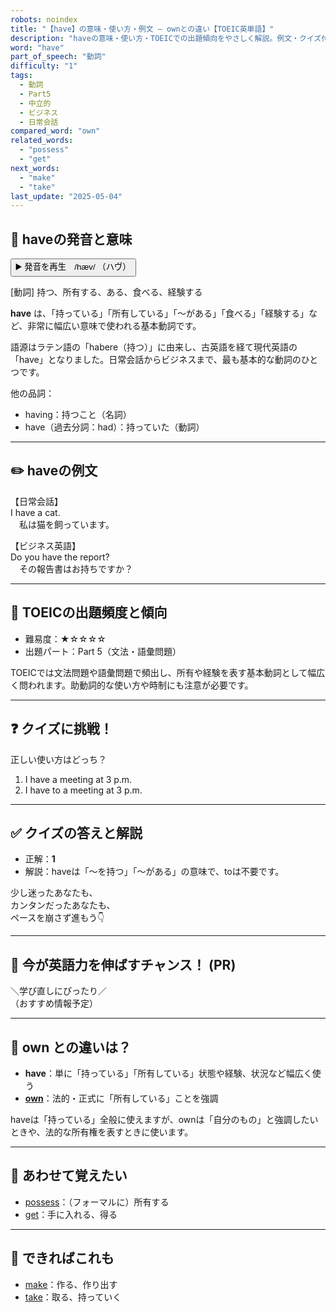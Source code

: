 ```yaml
---
robots: noindex
title: "【have】の意味・使い方・例文 ― ownとの違い【TOEIC英単語】"
description: "haveの意味・使い方・TOEICでの出題傾向をやさしく解説。例文・クイズ付きでownとの違いもわかりやすく学べます。"
word: "have"
part_of_speech: "動詞"
difficulty: "1"
tags:
  - 動詞
  - Part5
  - 中立的
  - ビジネス
  - 日常会話
compared_word: "own"
related_words:
  - "possess"
  - "get"
next_words:
  - "make"
  - "take"
last_update: "2025-05-04"
---
```


## 🔰 haveの発音と意味

<button class="play-audio" onclick="playTTS('have')">
  <span class="play-audio-main">
    ▶️ 発音を再生　/hæv/
  </span>
  <span class="play-audio-sub">
    （ハヴ）
  </span>
</button>

[動詞] 持つ、所有する、ある、食べる、経験する

**have** は、「持っている」「所有している」「～がある」「食べる」「経験する」など、非常に幅広い意味で使われる基本動詞です。

語源はラテン語の「habere（持つ）」に由来し、古英語を経て現代英語の「have」となりました。日常会話からビジネスまで、最も基本的な動詞のひとつです。

他の品詞：  
- having：持つこと（名詞）
- have（過去分詞：had）：持っていた（動詞）

---

## ✏️ haveの例文

【日常会話】  
I have a cat.  
　私は猫を飼っています。

【ビジネス英語】  
Do you have the report?  
　その報告書はお持ちですか？

---

## 🎯 TOEICの出題頻度と傾向

- 難易度：★☆☆☆☆
- 出題パート：Part 5（文法・語彙問題）

TOEICでは文法問題や語彙問題で頻出し、所有や経験を表す基本動詞として幅広く問われます。助動詞的な使い方や時制にも注意が必要です。

---

## ❓ クイズに挑戦！

正しい使い方はどっち？

1. I have a meeting at 3 p.m.  
2. I have to a meeting at 3 p.m.

---

## ✅ クイズの答えと解説

- 正解：**1**
- 解説：haveは「～を持つ」「～がある」の意味で、toは不要です。

少し迷ったあなたも、  
カンタンだったあなたも、  
ペースを崩さず進もう👇️

---

## 🚀 今が英語力を伸ばすチャンス！ (PR)

<div class="info-center">
＼学び直しにぴったり／<br>  
（おすすめ情報予定）
</div>

---

## 🤔  own との違いは？

- **have**：単に「持っている」「所有している」状態や経験、状況など幅広く使う
- **[own](/word/own)**：法的・正式に「所有している」ことを強調

haveは「持っている」全般に使えますが、ownは「自分のもの」と強調したいときや、法的な所有権を表すときに使います。

---

## 🧩 あわせて覚えたい

- [possess](/word/possess)：（フォーマルに）所有する
- [get](/word/get)：手に入れる、得る

---

## 📖 できればこれも

- [make](/word/make)：作る、作り出す
- [take](/word/take)：取る、持っていく

<!-- cvid: aid18_bid41 -->
